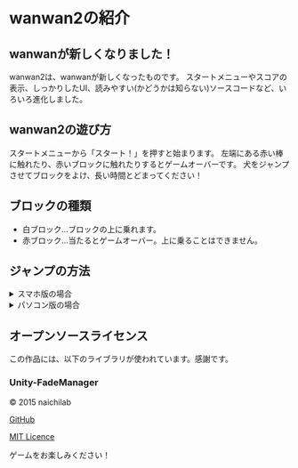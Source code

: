 # wanwan2の紹介

## wanwanが新しくなりました！
wanwan2は、wanwanが新しくなったものです。
スタートメニューやスコアの表示、しっかりしたUI、読みやすい(かどうかは知らない)ソースコードなど、いろいろ進化しました。

## wanwan2の遊び方
スタートメニューから「スタート！」を押すと始まります。
左端にある赤い棒に触れたり、赤いブロックに触れたりするとゲームオーバーです。
犬をジャンプさせてブロックをよけ、長い時間とどまってください！

## ブロックの種類
* 白ブロック…ブロックの上に乗れます。
* 赤ブロック…当たるとゲームオーバー。上に乗ることはできません。

## ジャンプの方法
<details><summary>スマホ版の場合</summary><div>

タップで犬がジャンプします。

</div></details>
<details><summary>パソコン版の場合</summary><div>

マウスの左クリック、キーボードの[Space][J]キーで、ゲームパッドの右ボタン？(よい言い方がわかり次第書き直します)でジャンプできます。

</div></details>

## オープンソースライセンス
この作品には、以下のライブラリが使われています。感謝です。

### Unity-FadeManager
© 2015 naichilab

[GitHub](https://github.com/naichilab/Unity-FadeManager/tree/master)

[MIT Licence](https://opensource.org/licenses/mit-license.php)

ゲームをお楽しみください！